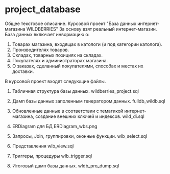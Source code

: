 # project_database
Общее текстовое описание.
Курсовой проект "База данных интернет-магазина WILDBERRIES"
За основу взят реальный интернет-магазин. База данных включает инвормацию о:
1. Товарах магазина, входящах в катологи (и под категории католога).
2. Производителях товаров.
3. Складах, товарных позициях на складах.
4. Покупателях и администраторах магазина.
5. О заказах, сделанный покупателями, способах и местах их доставки.

В курсовой проект входят следующие файлы.
1. Табличная структура базы данных.
wildberries_project.sql

2. Дамп базы данных заполенным генератором данных.
fulldb_wildb.sql

3. Обновленные данные в соответствии с тематикой интернет-магазина, создание внешних ключей и индексов.
wild_di.sql

4. ERDiagram для БД
ERDiagram_wbs.png

5. Запросы, Join, группировки, оконные функции.
wlb_select.sql

6. Представления
wlb_view.sql

7. Триггеры, процедуры
wlb_trigger.sql

8. Итоговый дамп базы данных.
wldb_pro_dump.sql





